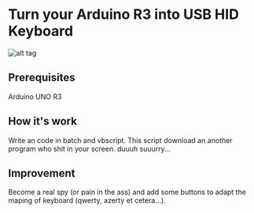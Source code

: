 Turn your Arduino R3 into USB HID Keyboard
======

![alt tag](https://raw.githubusercontent.com/z4p4n/Arduino-R3-USB-HID-Keyboard/master/img/demo.gif)

Prerequisites
------

Arduino UNO R3

How it's work
------

Write an code in batch and vbscript. This script download an another program who shit in your screen. duuuh suuurry...

Improvement
------

Become a real spy (or pain in the ass) and add some buttons to adapt the maping of keyboard (qwerty, azerty et cetera...).


